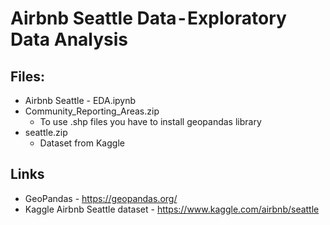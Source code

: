 # Airbnb Seattle Data - Exploratory Data Analysis
## Files:
* Airbnb Seattle - EDA.ipynb
* Community_Reporting_Areas.zip
  - To use .shp files you have to install geopandas library
* seattle.zip
  - Dataset from Kaggle
## Links
* GeoPandas - https://geopandas.org/
* Kaggle Airbnb Seattle dataset - https://www.kaggle.com/airbnb/seattle

